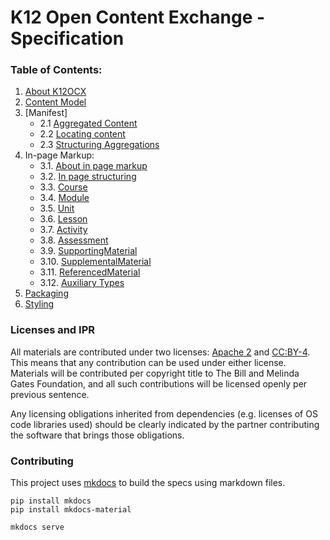 # K12 Open Content Exchange - Specification

### Table of Contents:

1. [About K12OCX](/docs/index.md)
2. [Content Model](/docs/contentmodel.md)
2. [Manifest]
    - 2.1 [Aggregated Content](/docs/manifest/about.md)
    - 2.2 [Locating content](/docs/manifest/locate.md)
    - 2.3 [Structuring Aggregations](/docs/manifest/structure.md)
3. In-page Markup:
    - 3.1. [About in page markup](/docs/inpage/index.md)
    - 3.2. [In page structuring](/docs/inpage/strucutre.md)
    - 3.3. [Course](/docs/inpage/course.md)
    - 3.4. [Module](/docs/inpage/module.md)
    - 3.5. [Unit](/docs/inpage/unit.md)
    - 3.6. [Lesson](/docs/inpage/lesson.md)
    - 3.7. [Activity](/docs/inpage/activity.md)
    - 3.8. [Assessment](/docs/inpage/assessment.md)
    - 3.9. [SupportingMaterial](/docs/inpage/supportingmaterial.md)
    - 3.10. [SupplementalMaterial](/docs/inpage/supplementalmaterial.md)
    - 3.11. [ReferencedMaterial](/docs/inpage/referencedmaterial.md)
    - 3.12. [Auxiliary Types](/docs/inpage/auxiliary-types.md)
4. [Packaging](/docs/packaging.md)
5. [Styling](/docs/styling.md)

### Licenses and IPR
All materials are contributed under two licenses: [Apache 2](https://www.apache.org/licenses/LICENSE-2.0) and [CC:BY-4](https://creativecommons.org/licenses/by/4.0/). This means that any contribution can be used under either license. Materials will be contributed per copyright title to The Bill and Melinda Gates Foundation, and all such contributions will be licensed openly per previous sentence.

Any licensing obligations inherited from dependencies (e.g. licenses of OS code libraries used) should be clearly indicated by the partner contributing the software that brings those obligations.

### Contributing

This project uses [mkdocs](http://www.mkdocs.org/) to build the specs using markdown files.

```
pip install mkdocs
pip install mkdocs-material

mkdocs serve
```
